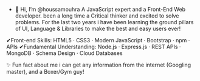 - 👋 Hi, I’m @houssamouhra A JavaScript expert and a Front-End Web developer. been a long time a Critical thinker and excited to solve problems. 
For the last two years i have been learning the ground pillars of UI, Language & Libraries to make the best and easy users ever!

✔Front-end Skills: HTML5 · CSS3 · Modern JavaScript · Bootstrap · npm · APIs
✔Fundamental Understanding: Node.js · Express.js · REST APIs · MongoDB · Schema Design · Cloud Databases

✨ Fun fact about me i can get any information from the internet (Googling master), and a Boxer/Gym guy!
